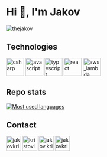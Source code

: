 <h1 align="start">Hi 👋, I'm Jakov</h1>

<p align="start"> <img src="https://komarev.com/ghpvc/?username=thejakov" alt="thejakov" /> </p>

## Technologies

<p align="start">
  <img src="https://cdn.jsdelivr.net/npm/programming-languages-logos@0.0.3/src/csharp/csharp_48x48.png" alt="csharp" width="48" height="48"/> 
  <img src="https://cdn.jsdelivr.net/npm/programming-languages-logos@0.0.3/src/javascript/javascript_48x48.png" alt="javascript" width="48" height="48"/>
  <img src="https://cdn.jsdelivr.net/npm/programming-languages-logos@0.0.3/src/typescript/typescript_48x48.png" alt="typescript" width="48" height="48"/>
  <img src="https://miro.medium.com/max/500/1*cPh7ujRIfcHAy4kW2ADGOw.png" alt="react" width="48" height="48"/>
  <img src="https://upload.wikimedia.org/wikipedia/commons/thumb/5/5c/Amazon_Lambda_architecture_logo.svg/1280px-Amazon_Lambda_architecture_logo.svg.png" alt="aws_lambda" width="48" height="48"/>
</p>

## Repo stats

<p align="start">
  <a href="https://github.com/TheJakov?tab=repositories">
    <img align="center" src="https://github-readme-stats.vercel.app/api/top-langs/?username=thejakov&layout=compact&title_color=000000&text_color=000000" alt="Most used languages" />
  </a>
</p>

## Contact

<p align="start">
<a href="https://linkedin.com/in/jakovkristovic" target="blank"><img align="center" src="https://cdn.jsdelivr.net/npm/simple-icons@3.0.1/icons/linkedin.svg" alt="jakovkristovic" height="40" width="40" /></a>
<a href="mailto:kristovic.jakov@gmail.com" target="blank"><img align="center" src="https://cdn.jsdelivr.net/npm/simple-icons@3.0.1/icons/gmail.svg" alt="kristovic.jakov@gmail.com" height="40" width="40" /></a>
<a href="https://fb.com/jakov.kristovic" target="blank"><img align="center" src="https://cdn.jsdelivr.net/npm/simple-icons@3.0.1/icons/facebook.svg" alt="jakov.kristovic" height="40" width="40" /></a>
<a href="https://instagram.com/jakovkristovic" target="blank"><img align="center" src="https://cdn.jsdelivr.net/npm/simple-icons@3.0.1/icons/instagram.svg" alt="jakovkristovic" height="40" width="40" /></a>
</p>
